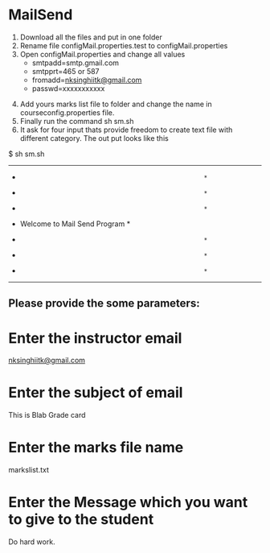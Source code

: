# MailSend
1. Download all the files and put in one folder
2. Rename file configMail.properties.test to configMail.properties
3. Open configMail.properties and change all values 
    - smtpadd=smtp.gmail.com
    - smtpprt=465 or 587
    - fromadd=nksinghiitk@gmail.com
    - passwd=xxxxxxxxxxx
 
[// Open courseconfig.properties and change all the values]::
[//  - subject=Your Blab test grade Card]:: 
 [//  - headerm=Email,Midsem,Endsem]::
  [// - filename=markslist.txt]::
  [// - instructormail=singhnk@iitk.ac.in]::
  
4. Add yours marks list file to folder and change the name in courseconfig.properties file.
5. Finally run the command sh sm.sh
6. It ask for four input thats provide freedom to create text file with different  category. The out put looks like this

$ sh sm.sh
******************************************
*                                                        *
*                                                        *
*                                                        *
*  Welcome to Mail Send Program   *
*                                                        *
*                                                        *
*                                                        *
******************************************
## Please provide the some parameters:
# Enter the instructor email
nksinghiitk@gmail.com
# Enter the subject of email
This is Blab Grade card
# Enter the marks file name
markslist.txt
# Enter the Message which you want to give to the student
Do hard work.
